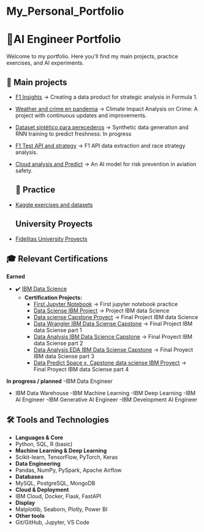 # My_Personal_Portfolio
# 🚀AI Engineer Portfolio

Welcome to my portfolio. Here you'll find my main projects, practice exercises, and AI experiments.

## 📌 Main projects
- [F1 Insights](https://github.com/ManuelCartin/F1_Project_Data_engineering) → Creating a data product for strategic analysis in Formula 1.
- [Weather and crime en pandemia](https://github.com/ManuelCartin/Proyect_Crime_Meteo) → Climate Impact Analysis on Crime: A project with continuous updates and improvements.
- [Dataset sintético para perecederos](https://github.com/ManuelCartin/Perishable_RNN_Project) → Synthetic data generation and RNN training to predict freshness: In progress
- [F1 Test API and strategy](https://github.com/ManuelCartin/f1-merged-analysis-2022-2024_and_analsys) → F1 API data extraction and race strategy analysis.
- [Cloud analysis and Predict](https://github.com/ManuelCartin/Cloud_Analisys_Predict/tree/main)  →  An AI model for risk prevention in aviation safety.

  ## 🧪 Practice
- [Kaggle exercises and datasets](https://github.com/ManuelCartin/Data_Practice)

  ## University Proyects
- [Fidelitas University Proyects](https://github.com/ManuelCartin/University_Fidelitas_Project) 

## 🎓 Relevant Certifications

**Earned**
- ✔️ [IBM Data Science](https://www.credly.com/org/ibm/badge/ibm-data-science-professional-certificate-v3)
  - **Certification Projects:**
    - [First Jupyter Notebook](https://github.com/ManuelCartin/firstJupyterIBMskills) → First jupyter notebook practice
    - [Data Sciense IBM Project](https://github.com/ManuelCartin/Data_Science_IBM_Proyect) → Project IBM data Science
    - [Data sciense Capstone Proyect](https://github.com/ManuelCartin/IBM_Data_Sciense_Capstone) → Final Project IBM data Science 
    - [Data Wrangler IBM Data Sciense Capstone](https://github.com/ManuelCartin/DataWrangler_SpaceX_IBMCourse) → Final Project IBM data Sciense part 1
    - [Data Analysis IBM Data Science Capstone](https://github.com/ManuelCartin/Date_Analysis_AED_SpaceX__IBM_apply_data_sciense_capstone_part3) → Final Proyect IBM data Sciense part 2
    - [Data Analysis EDA IBM Data Sciense Capstone](https://github.com/ManuelCartin/Date_Analysis_AED_SpaceX_IBM_apply_data_sciense_capstone) → Final Proyect IBM data Sciense part 3
    - [Data Predict Space x, Capstone data sciense IBM Proyect](https://github.com/ManuelCartin/Date_Predict_AED_Space_X_IBM_apply_data_sciense_capstone) → Final Proyect IBM data Sciense part 4
       
**In progress / planned**
-IBM Data Engineer
- IBM Data Warehouse
-IBM Machine Learning
-IBM Deep Learning
-IBM AI Engineer
-IBM Generative AI Engineer
-IBM Development AI Engineer


## 🛠️ Tools and Technologies

- **Languages ​​& Core** 
- Python, SQL, R (basic)
- **Machine Learning & Deep Learning** 
- Scikit-learn, TensorFlow, PyTorch, Keras
- **Data Engineering** 
- Pandas, NumPy, PySpark, Apache Airflow
- **Databases** 
- MySQL, PostgreSQL, MongoDB
- **Cloud & Deployment** 
- IBM Cloud, Docker, Flask, FastAPI
- **Display** 
- Matplotlib, Seaborn, Plotly, Power BI
- **Other tools** 
- Git/GitHub, Jupyter, VS Code
